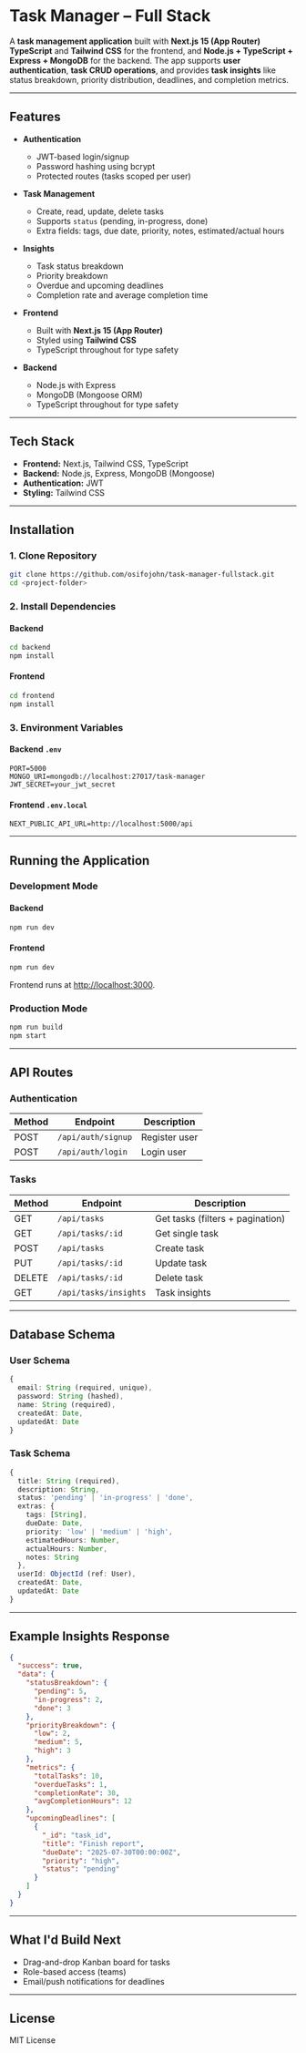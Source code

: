 # Task Manager – Full Stack

A **task management application** built with **Next.js 15 (App Router)** **TypeScript** and **Tailwind CSS** for the frontend, and **Node.js + TypeScript + Express + MongoDB** for the backend. The app supports **user authentication**, **task CRUD operations**, and provides **task insights** like status breakdown, priority distribution, deadlines, and completion metrics.

---

## Features

- **Authentication**

  - JWT-based login/signup
  - Password hashing using bcrypt
  - Protected routes (tasks scoped per user)

- **Task Management**

  - Create, read, update, delete tasks
  - Supports `status` (pending, in-progress, done)
  - Extra fields: tags, due date, priority, notes, estimated/actual hours

- **Insights**

  - Task status breakdown
  - Priority breakdown
  - Overdue and upcoming deadlines
  - Completion rate and average completion time

- **Frontend**

  - Built with **Next.js 15 (App Router)**
  - Styled using **Tailwind CSS**
  - TypeScript throughout for type safety

- **Backend**
  - Node.js with Express
  - MongoDB (Mongoose ORM)
  - TypeScript throughout for type safety

---

## Tech Stack

- **Frontend:** Next.js, Tailwind CSS, TypeScript
- **Backend:** Node.js, Express, MongoDB (Mongoose)
- **Authentication:** JWT
- **Styling:** Tailwind CSS

---

## Installation

### 1. Clone Repository

```bash
git clone https://github.com/osifojohn/task-manager-fullstack.git
cd <project-folder>
```

### 2. Install Dependencies

#### Backend

```bash
cd backend
npm install
```

#### Frontend

```bash
cd frontend
npm install
```

### 3. Environment Variables

#### Backend `.env`

```env
PORT=5000
MONGO_URI=mongodb://localhost:27017/task-manager
JWT_SECRET=your_jwt_secret
```

#### Frontend `.env.local`

```env
NEXT_PUBLIC_API_URL=http://localhost:5000/api
```

---

## Running the Application

### Development Mode

#### Backend

```bash
npm run dev
```

#### Frontend

```bash
npm run dev
```

Frontend runs at [http://localhost:3000](http://localhost:3000).

### Production Mode

```bash
npm run build
npm start
```

---

## API Routes

### Authentication

| Method | Endpoint           | Description   |
| ------ | ------------------ | ------------- |
| POST   | `/api/auth/signup` | Register user |
| POST   | `/api/auth/login`  | Login user    |

### Tasks

| Method | Endpoint              | Description                      |
| ------ | --------------------- | -------------------------------- |
| GET    | `/api/tasks`          | Get tasks (filters + pagination) |
| GET    | `/api/tasks/:id`      | Get single task                  |
| POST   | `/api/tasks`          | Create task                      |
| PUT    | `/api/tasks/:id`      | Update task                      |
| DELETE | `/api/tasks/:id`      | Delete task                      |
| GET    | `/api/tasks/insights` | Task insights                    |

---

## Database Schema

### User Schema

```ts
{
  email: String (required, unique),
  password: String (hashed),
  name: String (required),
  createdAt: Date,
  updatedAt: Date
}
```

### Task Schema

```ts
{
  title: String (required),
  description: String,
  status: 'pending' | 'in-progress' | 'done',
  extras: {
    tags: [String],
    dueDate: Date,
    priority: 'low' | 'medium' | 'high',
    estimatedHours: Number,
    actualHours: Number,
    notes: String
  },
  userId: ObjectId (ref: User),
  createdAt: Date,
  updatedAt: Date
}
```

---

## Example Insights Response

```json
{
  "success": true,
  "data": {
    "statusBreakdown": {
      "pending": 5,
      "in-progress": 2,
      "done": 3
    },
    "priorityBreakdown": {
      "low": 2,
      "medium": 5,
      "high": 3
    },
    "metrics": {
      "totalTasks": 10,
      "overdueTasks": 1,
      "completionRate": 30,
      "avgCompletionHours": 12
    },
    "upcomingDeadlines": [
      {
        "_id": "task_id",
        "title": "Finish report",
        "dueDate": "2025-07-30T00:00:00Z",
        "priority": "high",
        "status": "pending"
      }
    ]
  }
}
```

---

## What I'd Build Next

- Drag-and-drop Kanban board for tasks
- Role-based access (teams)
- Email/push notifications for deadlines

---

## License

MIT License
